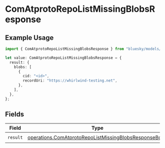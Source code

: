 # ComAtprotoRepoListMissingBlobsResponse

## Example Usage

```typescript
import { ComAtprotoRepoListMissingBlobsResponse } from "bluesky/models/operations";

let value: ComAtprotoRepoListMissingBlobsResponse = {
  result: {
    blobs: [
      {
        cid: "<id>",
        recordUri: "https://whirlwind-testing.net",
      },
    ],
  },
};
```

## Fields

| Field                                                                                                                          | Type                                                                                                                           | Required                                                                                                                       | Description                                                                                                                    |
| ------------------------------------------------------------------------------------------------------------------------------ | ------------------------------------------------------------------------------------------------------------------------------ | ------------------------------------------------------------------------------------------------------------------------------ | ------------------------------------------------------------------------------------------------------------------------------ |
| `result`                                                                                                                       | [operations.ComAtprotoRepoListMissingBlobsResponseBody](../../models/operations/comatprotorepolistmissingblobsresponsebody.md) | :heavy_check_mark:                                                                                                             | N/A                                                                                                                            |